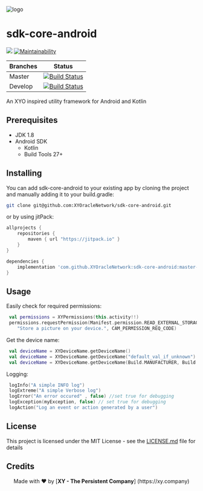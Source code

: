 [logo]: https://www.xy.company/img/home/logo_xy.png "XYAccount"

![logo]

# sdk-core-android

[![](https://jitpack.io/v/XYOracleNetwork/sdk-core-android.svg)](https://jitpack.io/#XYOracleNetwork/sdk-core-android) [![Maintainability](https://api.codeclimate.com/v1/badges/6f2827f8a4103feb7aca/maintainability)](https://codeclimate.com/github/XYOracleNetwork/sdk-core-android/maintainability)

| Branches        | Status           |
| ------------- |:-------------:|
| Master      | [![Build Status](https://travis-ci.com/XYOracleNetwork/sdk-core-android.svg?branch=master)](https://travis-ci.com/XYOracleNetwork/sdk-core-android) |
| Develop      | [![Build Status](https://travis-ci.com/XYOracleNetwork/sdk-core-android.svg?branch=develop)](https://travis-ci.com/XYOracleNetwork/sdk-core-android)      |

An XYO inspired utility framework for Android and Kotlin

## Prerequisites

* JDK 1.8
* Android SDK
  * Kotlin
  * Build Tools 27+
  
## Installing

You can add sdk-core-android to your existing app by cloning the project and manually adding it
to your build.gradle:

```bash
git clone git@github.com:XYOracleNetwork/sdk-core-android.git
```

or by using jitPack:

```gradle
allprojects {
    repositories {
        maven { url "https://jitpack.io" }
    }
}

```

```gradle
dependencies {
    implementation 'com.github.XYOracleNetwork:sdk-core-android:master-SNAPSHOT'
}
```

## Usage

Easily check for required permissions:

``` kotlin
 val permissions = XYPermissions(this.activity!!)
 permissions.requestPermission(Manifest.permission.READ_EXTERNAL_STORAGE,
    "Store a picture on your device.", CAM_PERMISSION_REQ_CODE)
```

Get the device name:

``` kotlin
 val deviceName = XYDeviceName.getDeviceName()
 val deviceName = XYDeviceName.getDeviceName("default_val_if_unknown")
 val deviceName = XYDeviceName.getDeviceName(Build.MANUFACTURER, Build.MODEL, "default_val_if_unknown")
```

Logging:

``` kotlin
 logInfo("A simple INFO log")
 logExtreme("A simple Verbose log")
 logError("An error occured" , false) //set true for debugging
 logException(myException, false) // set true for debugging
 logAction("Log an event or action generated by a user")
```

## License

This project is licensed under the MIT License - see the [LICENSE.md](LICENSE.md) file for details

## Credits

<p align="center">Made with  ❤️  by [<b>XY - The Persistent Company</b>] (https://xy.company)</p>
